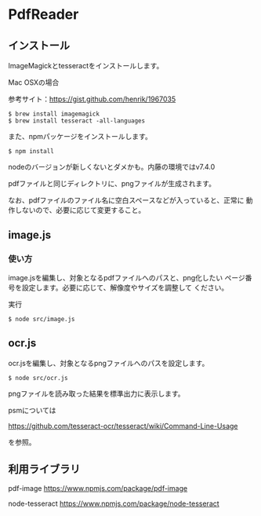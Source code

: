 # PdfReader


## インストール

ImageMagickとtesseractをインストールします。

Mac OSXの場合

参考サイト：https://gist.github.com/henrik/1967035

```
$ brew install imagemagick
$ brew install tesseract -all-languages
```

また、npmパッケージをインストールします。

```
$ npm install
```

nodeのバージョンが新しくないとダメかも。内藤の環境ではv7.4.0

pdfファイルと同じディレクトリに、pngファイルが生成されます。

なお、pdfファイルのファイル名に空白スペースなどが入っていると、正常に
動作しないので、必要に応じて変更すること。

## image.js

### 使い方

image.jsを編集し、対象となるpdfファイルへのパスと、png化したい
ページ番号を設定します。必要に応じて、解像度やサイズを調整して
ください。

実行

```
$ node src/image.js
```

## ocr.js

ocr.jsを編集し、対象となるpngファイルへのパスを設定します。

```
$ node src/ocr.js
```

pngファイルを読み取った結果を標準出力に表示します。

psmについては

https://github.com/tesseract-ocr/tesseract/wiki/Command-Line-Usage

を参照。

## 利用ライブラリ

pdf-image
https://www.npmjs.com/package/pdf-image

node-tesseract
https://www.npmjs.com/package/node-tesseract
